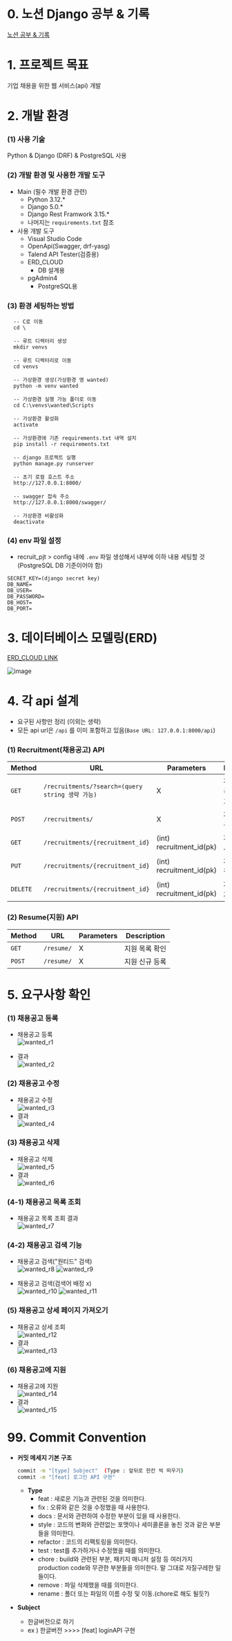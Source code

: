 # 0. 노션 Django 공부 & 기록
[노션 공부 & 기록](https://polyesterda.notion.site/mission-2232a7b3a6a044c4a90654555af0f8ac?pvs=4)

# 1. 프로젝트 목표
기업 채용을 위한 웹 서비스(api) 개발

# 2. 개발 환경
  ### (1) 사용 기술
  Python & Django (DRF) & PostgreSQL 사용

  ### (2) 개발 환경 및 사용한 개발 도구
  * Main (필수 개발 환경 관련)
    * Python 3.12.*
    * Django 5.0.*
    * Django Rest Framwork 3.15.*
    * 나머지는 `requirements.txt` 참조
  * 사용 개발 도구
    * Visual Studio Code
    * OpenApi(Swagger, drf-yasg)
    * Talend API Tester(검증용)
    * ERD_CLOUD
      * DB 설계용
    * pgAdmin4
      * PostgreSQL용
  ### (3) 환경 세팅하는 방법
  ```
    -- C로 이동
    cd \

    -- 루트 디렉터리 생성
    mkdir venvs

    -- 루트 디렉터리로 이동
    cd venvs

    -- 가상환경 생성(가상환경 명 wanted)
    python -m venv wanted

    -- 가상환경 실행 가능 폴더로 이동
    cd C:\venvs\wanted\Scripts

    -- 가상환경 활성화
    activate

    -- 가상환경에 기존 requirements.txt 내역 설치
    pip install -r requirements.txt

    -- django 프로젝트 실행
    python manage.py runserver

    -- 초기 로컬 호스트 주소
    http://127.0.0.1:8000/

    -- swagger 접속 주소
    http://127.0.0.1:8000/swagger/

    -- 가상환경 비활성화
    deactivate
```
### (4) env 파일 설정
* recruit_pjt > config 내에 `.env` 파일 생성해서 내부에 이하 내용 세팅할 것 (PostgreSQL DB 기준이어야 함)
```
SECRET_KEY=(django secret key)
DB_NAME=
DB_USER=
DB_PASSWORD=
DB_HOST=
DB_PORT=
```
# 3. 데이터베이스 모델링(ERD)
[ERD_CLOUD LINK](https://www.erdcloud.com/d/FNPTxk8JjKRk7Razf)

![image](https://github.com/user-attachments/assets/a24bdd3a-3ba7-4b60-b524-8169af8c45a7)


# 4. 각 api 설계
* 요구된 사항만 정리 (이외는 생략)
* 모든 api url은 `/api` 를 이미 포함하고 있음(`Base URL: 127.0.0.1:8000/api`)
### (1) Recruitment(채용공고) API
| Method | URL | Parameters | Description |
|---------|---------|---------|---------|
| `GET` | `/recruitments/?search=(query string 생략 가능)` | X | 채용공고 목록 확인(검색 가능) |
| `POST` | `/recruitments/` | X | 채용공고 신규 등록 |
| `GET` | `/recruitments/{recruitment_id}` | (int) recruitment_id(pk) | 채용공고 상세 정보 확인 |
| `PUT` | `/recruitments/{recruitment_id}` | (int) recruitment_id(pk) | 채용공고 수정 |
| `DELETE` | `/recruitments/{recruitment_id}` | (int) recruitment_id(pk) | 채용 공고 삭제 |

### (2) Resume(지원) API
| Method | URL | Parameters | Description |
|---------|---------|---------|---------|
| `GET` | `/resume/` | X | 지원 목록 확인 |
| `POST` | `/resume/` | X | 지원 신규 등록 |

# 5. 요구사항 확인
### (1) 채용공고 등록
* 채용공고 등록  
![wanted_r1](https://github.com/user-attachments/assets/0d4adb4d-bfa8-4216-a369-aafe343afe5b)

* 결과  
![wanted_r2](https://github.com/user-attachments/assets/ce0a5e2d-23aa-4ad5-a909-67f6a17ff3ab)

### (2) 채용공고 수정
* 채용공고 수정  
![wanted_r3](https://github.com/user-attachments/assets/9d36d93f-7efe-4066-bbf7-182de7f6101b)
* 결과  
![wanted_r4](https://github.com/user-attachments/assets/3aa6ca27-0c88-401c-8a22-69af43348ab4)

### (3) 채용공고 삭제
* 채용공고 삭제  
![wanted_r5](https://github.com/user-attachments/assets/2d4e9ae4-c4f6-4f87-bb7e-0278d5ecd06f)
* 결과  
![wanted_r6](https://github.com/user-attachments/assets/b4fbd570-409c-43e3-b062-244d93c86623)

### (4-1) 채용공고 목록 조회
* 채용공고 목록 조회 결과  
![wanted_r7](https://github.com/user-attachments/assets/8a5f98dc-bd53-4d57-a461-bd02191bfeaa)

### (4-2) 채용공고 검색 기능
* 채용공고 검색("원티드" 검색)  
![wanted_r8](https://github.com/user-attachments/assets/e81dcd52-c46a-4158-9526-8af863b9f3b8)
![wanted_r9](https://github.com/user-attachments/assets/7a068ee5-2dda-4d7e-b7dd-3cab00c9a584)

* 채용공고 검색(검색어 배정 x)  
![wanted_r10](https://github.com/user-attachments/assets/c69ea5c8-b1c1-4db9-bcb9-28fefb5c785a)
![wanted_r11](https://github.com/user-attachments/assets/87d6ec34-46b8-4654-8f27-3c261835d6f6)

### (5) 채용공고 상세 페이지 가져오기
* 채용공고 상세 조회  
![wanted_r12](https://github.com/user-attachments/assets/30ba66b8-4760-4e0a-92ab-46e55b6962d5)
* 결과  
![wanted_r13](https://github.com/user-attachments/assets/d8c76ea4-8e5f-4be2-98b4-41a7e619fdb7)

### (6) 채용공고에 지원 
* 채용공고에 지원  
![wanted_r14](https://github.com/user-attachments/assets/86ae8d08-e9ff-4015-9393-49ef04d561b8)
* 결과  
![wanted_r15](https://github.com/user-attachments/assets/1f16c367-a5ec-4b75-aa6d-63c42438cc56)

# 99. Commit Convention
- **커밋 메세지 기본 구조**
    
    ```bash
    commit -m "[type] Subject"  (Type : 앞뒤로 한칸 씩 띄우기)
    commit -m "[feat] 로그인 API 구현"
    ```
    
    - **Type**
        - feat : 새로운 기능과 관련된 것을 의미한다.
        - fix : 오류와 같은 것을 수정했을 때 사용한다.
        - docs : 문서와 관련하여 수정한 부분이 있을 때 사용한다.
        - style : 코드의 변화와 관련없는 포맷이나 세미콜론을 놓친 것과 같은 부분들을 의미한다.
        - refactor : 코드의 리팩토링을 의미한다.
        - test : test를 추가하거나 수정했을 때를 의미한다.
        - chore : build와 관련된 부분, 패키지 매니저 설정 등 여러가지 production code와 무관한 부분들을 의미한다. 말 그대로 자질구레한 일들이다.
        - remove : 파일 삭제했을 때를 의미한다.
        - rename : 폴더 또는 파일의 이름 수정 및 이동.(chore로 해도 될듯?)

- **Subject**
    - 한글버전으로 하기
    - ex )   한글버전 >>>> [feat] loginAPI 구현
        
